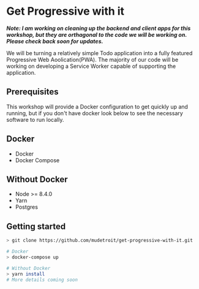 # Get Progressive with it

__*Note: I am working on cleaning up the backend and client apps for this workshop, but they are
orthagonal to the code we will be working on. Please check back soon for updates.*__

We will be turning a relatively simple  Todo application into a fully featured Progressive Web
Aoolication(PWA). The majority of our code will be working on developing a Service Worker capable of
supporting the application.

## Prerequisites

This workshop will provide a Docker configuration to get quickly up and running, but if you don't
have docker look below to see the necessary software to run locally.

## Docker
- Docker
- Docker Compose

## Without Docker
- Node >= 8.4.0
- Yarn
- Postgres 

## Getting started

```bash
> git clone https://github.com/mudetroit/get-progressive-with-it.git

# Docker
> docker-compose up

# Without Docker
> yarn install
# More details coming soon
```
